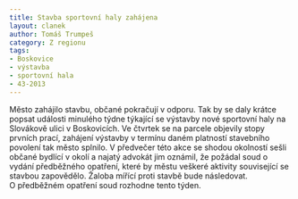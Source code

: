 ```yaml
---
title: Stavba sportovní haly zahájena
layout: clanek
author: Tomáš Trumpeš
category: Z regionu
tags:
- Boskovice
- výstavba
- sportovní hala
- 43-2013
---
```


Město zahájilo stavbu, občané pokračují v odporu. Tak by se daly krátce popsat události minulého týdne týkající se výstavby nové sportovní haly na Slovákově ulici v Boskovicích. Ve čtvrtek se na parcele objevily stopy prvních prací, zahájení výstavby v termínu daném platností stavebního povolení tak město splnilo. V předvečer této akce se shodou okolností sešli občané bydlící v okolí a najatý advokát jim oznámil, že požádal soud o vydání předběžného opatření, které by městu veškeré aktivity související se stavbou zapovědělo. Žaloba mířící proti stavbě bude následovat. O předběžném opatření soud rozhodne tento týden.